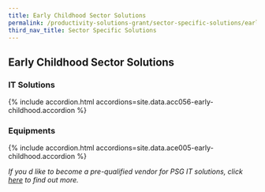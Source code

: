```yaml
---
title: Early Childhood Sector Solutions
permalink: /productivity-solutions-grant/sector-specific-solutions/earlychildhood/
third_nav_title: Sector Specific Solutions
---
```


## Early Childhood Sector Solutions

### IT Solutions

{% include accordion.html accordions=site.data.acc056-early-childhood.accordion %}

### Equipments

{% include accordion.html accordions=site.data.ace005-early-childhood.accordion %}

_If you d like to become a pre-qualified vendor for PSG IT solutions, click <a target='_blank' href='https://www.imda.gov.sg/icmvendors' >here</a> to find out more._